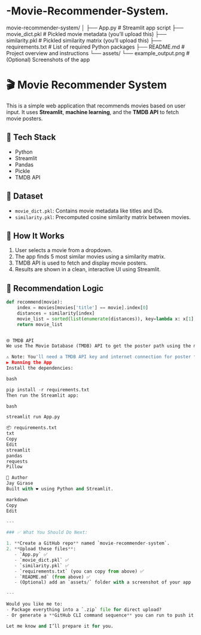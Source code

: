 # -Movie-Recommender-System.
movie-recommender-system/
│
├── App.py                        # Streamlit app script
├── movie_dict.pkl                # Pickled movie metadata (you’ll upload this)
├── similarity.pkl                # Pickled similarity matrix (you’ll upload this)
├── requirements.txt              # List of required Python packages
├── README.md                     # Project overview and instructions
└── assets/
    └── example_output.png        # (Optional) Screenshots of the app

# 🎬 Movie Recommender System

This is a simple web application that recommends movies based on user input. It uses **Streamlit**, **machine learning**, and the **TMDB API** to fetch movie posters.

## 🔧 Tech Stack
- Python
- Streamlit
- Pandas
- Pickle
- TMDB API

## 📁 Dataset
- `movie_dict.pkl`: Contains movie metadata like titles and IDs.
- `similarity.pkl`: Precomputed cosine similarity matrix between movies.

## 🚀 How It Works
1. User selects a movie from a dropdown.
2. The app finds 5 most similar movies using a similarity matrix.
3. TMDB API is used to fetch and display movie posters.
4. Results are shown in a clean, interactive UI using Streamlit.

## 🧠 Recommendation Logic
```python
def recommend(movie):
    index = movies[movies['title'] == movie].index[0]
    distances = similarity[index]
    movie_list = sorted(list(enumerate(distances)), key=lambda x: x[1], reverse=True)[1:6]
    return movie_list


🌐 TMDB API
We use The Movie Database (TMDB) API to get the poster path using the movie ID.

⚠️ Note: You'll need a TMDB API key and internet connection for poster fetching to work.
▶️ Running the App
Install the dependencies:

bash

pip install -r requirements.txt
Then run the Streamlit app:

bash

streamlit run App.py

📦 requirements.txt
txt
Copy
Edit
streamlit
pandas
requests
Pillow

🙌 Author
Jay Girase
Built with ❤️ using Python and Streamlit.

markdown
Copy
Edit

---

### ✅ What You Should Do Next:

1. **Create a GitHub repo** named `movie-recommender-system`.
2. **Upload these files**:
   - `App.py` ✅
   - `movie_dict.pkl` ✅
   - `similarity.pkl` ✅
   - `requirements.txt` (you can copy from above) ✅
   - `README.md` (from above) ✅
   - (Optional) add an `assets/` folder with a screenshot of your app

---

Would you like me to:
- Package everything into a `.zip` file for direct upload?
- Or generate a **GitHub CLI command sequence** you can run to push it from your computer?

Let me know and I’ll prepare it for you.


